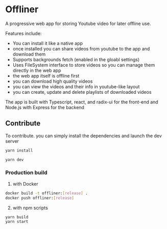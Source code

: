 # Offliner

A progressive web app for storing Youtube video for later offline use.

Features include:
* You can install it like a native app
* once installed you can share videos from youtube to the app and download them
* Supports backgrounds fetch (enabled in the gloabl settings)
* Uses FileSystem interface to store videos so you can manage them directly in the web app
* the web app itself is offline first
* you can download high quality videos
* you can view the videos and their info in youtube-like layout
* you can create, update and delete playlists of downloaded videos


The app is built with Typescript, react, and radix-ui  for the front-end and Node.js with Express for the backend

## Contribute

To contribute. you can simply install the dependencies and launch the dev server

```sh
yarn install
```

```sh
yarn dev
```

### Production build

1. with Docker

```sh
docker build -t offliner:[release] .
docker push offliner:[release]
```

2. with npm scripts

```sh
yarn build
yarn start
```

